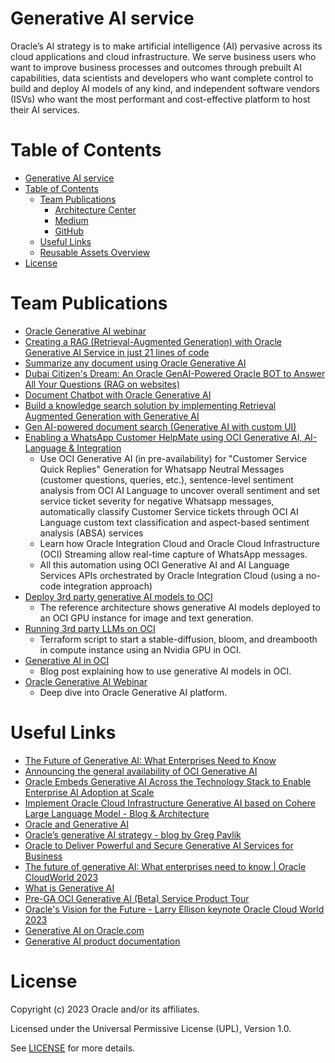 # Generative AI service
 
Oracle’s AI strategy is to make artificial intelligence (AI) pervasive across its cloud
applications and cloud infrastructure. We serve business users who want to
improve business processes and outcomes through prebuilt AI capabilities, data
scientists and developers who want complete control to build and deploy AI
models of any kind, and independent software vendors (ISVs) who want the
most performant and cost-effective platform to host their AI services.
 
# Table of Contents
 
- [Generative AI service](#generative-ai-service)
- [Table of Contents](#table-of-contents)
  - [Team Publications](#team-publications)
    - [Architecture Center](#architecture-center)
    - [Medium](#medium)
    - [GitHub](#github)
  - [Useful Links](#useful-links)
  - [Reusable Assets Overview](#reusable-assets-overview)
- [License](#license)
 
# Team Publications

- [Oracle Generative AI webinar](https://go.oracle.com/LP=138234?elqCampaignId=489428&src1=:so:ch:or:dg::::&SC=:so:ch:or:dg::::&pcode=WWMK230822P00010)
- [Creating a RAG (Retrieval-Augmented Generation) with Oracle Generative AI Service in just 21 lines of code](https://github.com/oracle-devrel/technology-engineering/tree/main/ai-and-app-modernisation/ai-services/generative-ai-service/rag-genai)
- [Summarize any document using Oracle Generative AI](https://www.youtube.com/watch?v=6A3KGyKy91Q)
- [Dubai Citizen's Dream: An Oracle GenAI-Powered Oracle BOT to Answer All Your Questions (RAG on websites)](https://www.youtube.com/watch?v=5Y_k1r34Mp0)
- [Document Chatbot with Oracle Generative AI](https://www.youtube.com/watch?v=vyJAZvYKY34) 
- [Build a knowledge search solution by implementing Retrieval Augmented Generation with Generative AI](https://www.youtube.com/watch?v=lJptksR5omo&t=1530s)
- [Gen AI-powered document search (Generative AI with custom UI)](https://youtu.be/vyJAZvYKY34)
- [Enabling a WhatsApp Customer HelpMate using OCI Generative AI, AI-Language & Integration](https://youtu.be/ryo3wVB_69E?si=SxSuTVawoRcbhReU)
    - Use OCI Generative AI (in pre-availability) for "Customer Service Quick Replies" Generation for Whatsapp Neutral Messages (customer questions, queries, etc.), sentence-level sentiment analysis from OCI AI Language to uncover overall sentiment and set service ticket severity for negative Whatsapp messages, automatically classify Customer Service tickets through OCI AI Language custom text classification and aspect-based sentiment analysis (ABSA) services
    - Learn how Oracle Integration Cloud and Oracle Cloud Infrastructure (OCI) Streaming allow real-time capture of WhatsApp messages.
    - All this automation using OCI Generative AI and AI Language Services APIs orchestrated by Oracle Integration Cloud (using a no-code integration approach)
- [Deploy 3rd party generative AI models to OCI](https://docs.oracle.com/en/solutions/deploy-generative-ai-to-oci/index.html#GUID-5567B1F2-4733-4D9C-B4BE-5B5429CA8C02)
    - The reference architecture shows generative AI models deployed to an OCI GPU instance for image and text generation.
- [Running 3rd party LLMs on OCI](https://github.com/oracle-devrel/oci-generative-ai)
    - Terraform script to start a stable-diffusion, bloom, and dreambooth in compute instance using an Nvidia GPU in OCI.
- [Generative AI in OCI](https://medium.com/oracledevs/generative-ai-in-oci-c0467e1a68f7)
    - Blog post explaining how to use generative AI models in OCI.
- [Oracle Generative AI Webinar](https://go.oracle.com/LP=138234?elqCampaignId=489428&src1=:so:ch:or:dg::::&SC=:so:ch:or:dg::::&pcode=WWMK230822P00010)
    - Deep dive into Oracle Generative AI platform.
    

# Useful Links
 
- [The Future of Generative AI: What Enterprises Need to Know](https://blogs.oracle.com/ai-and-datascience/post/future-generative-ai-what-enterprises-need-to-know) 
- [Announcing the general availability of OCI Generative AI](https://blogs.oracle.com/ai-and-datascience/post/ga-oci-generative-ai)
- [Oracle Embeds Generative AI Across the Technology Stack to Enable Enterprise AI Adoption at Scale](https://www.oracle.com/news/announcement/oracle-announces-availability-oci-generative-ai-service-2024-01-23/)
- [Implement Oracle Cloud Infrastructure Generative AI based on Cohere Large Language Model - Blog & Architecture](https://docs.oracle.com/en/solutions/oci-generative-ai-llm/index.html#GUID-76987F35-F646-40CF-9CF2-42724BA57191)
- [Oracle and Generative AI](https://docs.oracle.com/en-us/iaas/Content/Resources/Assets/whitepapers/oracle-and-generative-ai.pdf)
- [Oracle’s generative AI strategy - blog by Greg Pavlik](https://blogs.oracle.com/ai-and-datascience/post/generative-ai-strategy)
- [Oracle to Deliver Powerful and Secure Generative AI Services for Business](https://www.oracle.com/news/announcement/oracle-to-deliver-powerful-and-secure-generative-ai-service-for-business-2023-06-13/)
- [The future of generative AI: What enterprises need to know | Oracle CloudWorld 2023](https://www.youtube.com/watch?v=qcHpu6WA-k8&t=3s)
- [What is Generative AI](https://www.youtube.com/watch?v=pWNAtUwnBS8&t=3s)
- [Pre-GA OCI Generative AI (Beta) Service Product Tour](https://www.youtube.com/watch?v=1tnTyCp3GdY)
- [Oracle's Vision for the Future - Larry Ellison keynote Oracle Cloud World 2023](https://www.youtube.com/watch?v=63DmgBN1rSI)
- [Generative AI on Oracle.com](https://www.oracle.com/artificial-intelligence/generative-ai/)
- [Generative AI product documentation](https://docs.oracle.com/en-us/iaas/Content/generative-ai/home.htm)



# License

Copyright (c) 2023 Oracle and/or its affiliates.

Licensed under the Universal Permissive License (UPL), Version 1.0.

See [LICENSE](https://github.com/oracle-devrel/technology-engineering/blob/main/LICENSE) for more details.
